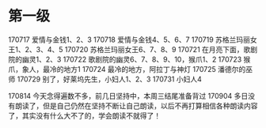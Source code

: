# 第一级
170717 爱情与金钱1、2、3
170718 爱情与金钱4、5、6、7
170719 苏格兰玛丽女王1、2、3、4、5
170720 苏格兰玛丽女王6、7、8、9 
170721 在月亮下面，歌剧院的幽灵1、2、3
170722 歌剧院的幽灵6、7、8、9、10，猴爪1、2
170723 猴爪，象人，最冷的地方1
170724 最冷的地方，阿拉丁与神灯
170725 潘德尔的巫师
170729 别了，好莱坞先生，小妇人1、2、3
170731 小妇人4

170814 今天念得遍数不多，前几日坚持中，本周三结尾准备背过
170904 多日没有朗读了，但是自己仍然在坚持不断让自己朗读，以后不再打算相信各种朗读内容了，其实没有什么大不了的，学会朗读不就得了！




